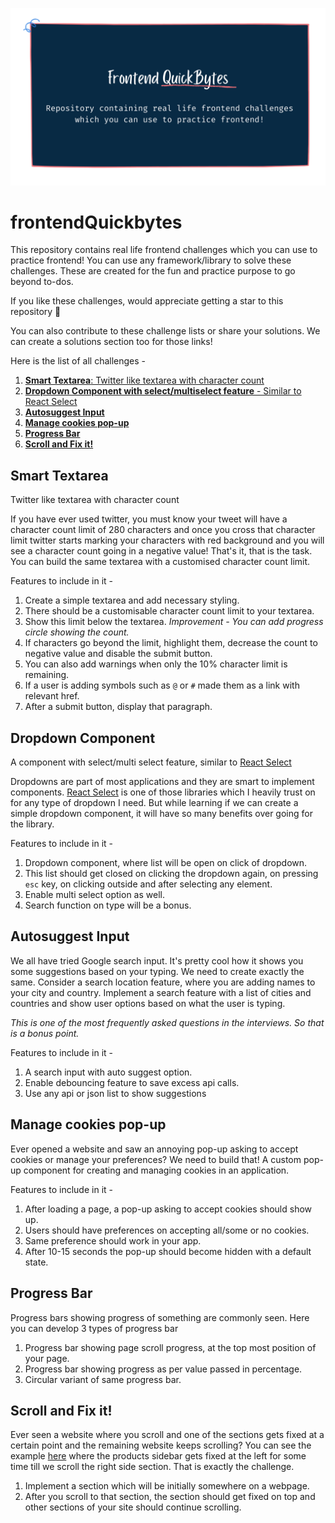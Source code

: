 ![Frontend QuickBytes](bg.png)

# frontendQuickbytes

This repository contains real life frontend challenges which you can use to practice frontend! You can use any framework/library to solve these challenges. These are created for the fun and practice purpose to go beyond to-dos.

If you like these challenges, would appreciate getting a star to this repository 🌟

You can also contribute to these challenge lists or share your solutions. We can create a solutions section too for those links!

Here is the list of all challenges -

1. [**Smart Textarea**: Twitter like textarea with character count](#smart-textarea)
2. [**Dropdown Component with select/multiselect feature** - Similar to React Select](#dropdown-component)
3. [**Autosuggest Input**](#autosuggest-input)
4. [**Manage cookies pop-up**](#manage-cookies-pop-up)
5. [**Progress Bar**](#progress-bar)
6. [**Scroll and Fix it!**](#scroll-and-fix-it)

## Smart Textarea

Twitter like textarea with character count

If you have ever used twitter, you must know your tweet will have a character count limit of 280 characters and once you cross that character limit twitter starts marking your characters with red background and you will see a character count going in a negative value! That's it, that is the task. You can build the same textarea with a customised character count limit.

Features to include in it -

1. Create a simple textarea and add necessary styling.
2. There should be a customisable character count limit to your textarea.
3. Show this limit below the textarea. _Improvement - You can add progress circle showing the count._
4. If characters go beyond the limit, highlight them, decrease the count to negative value and disable the submit button.
5. You can also add warnings when only the 10% character limit is remaining.
6. If a user is adding symbols such as `@` or `#` made them as a link with relevant href.
7. After a submit button, display that paragraph.

## Dropdown Component

A component with select/multi select feature, similar to [React Select](https://react-select.com/home)

Dropdowns are part of most applications and they are smart to implement components. [React Select](https://react-select.com/home) is one of those libraries which I heavily trust on for any type of dropdown I need. But while learning if we can create a simple dropdown component, it will have so many benefits over going for the library.

Features to include in it -

1. Dropdown component, where list will be open on click of dropdown.
2. This list should get closed on clicking the dropdown again, on pressing `esc` key, on clicking outside and after selecting any element.
3. Enable multi select option as well.
4. Search function on type will be a bonus.

## Autosuggest Input

We all have tried Google search input. It's pretty cool how it shows you some suggestions based on your typing. We need to create exactly the same. Consider a search location feature, where you are adding names to your city and country. Implement a search feature with a list of cities and countries and show user options based on what the user is typing.

_This is one of the most frequently asked questions in the interviews. So that is a bonus point._

Features to include in it -

1. A search input with auto suggest option.
2. Enable debouncing feature to save excess api calls.
3. Use any api or json list to show suggestions

## Manage cookies pop-up

Ever opened a website and saw an annoying pop-up asking to accept cookies or manage your preferences? We need to build that! A custom pop-up component for creating and managing cookies in an application.

Features to include in it -

1. After loading a page, a pop-up asking to accept cookies should show up.
2. Users should have preferences on accepting all/some or no cookies.
3. Same preference should work in your app.
4. After 10-15 seconds the pop-up should become hidden with a default state.

## Progress Bar

Progress bars showing progress of something are commonly seen. Here you can develop 3 types of progress bar

1. Progress bar showing page scroll progress, at the top most position of your page.
2. Progress bar showing progress as per value passed in percentage.
3. Circular variant of same progress bar.

## Scroll and Fix it!

Ever seen a website where you scroll and one of the sections gets fixed at a certain point and the remaining website keeps scrolling? You can see the example [here](https://store.google.com/in/?hl=en-GB) where the products sidebar gets fixed at the left for some time till we scroll the right side section. That is exactly the challenge.

1. Implement a section which will be initially somewhere on a webpage.
2. After you scroll to that section, the section should get fixed on top and other sections of your site should continue scrolling.
